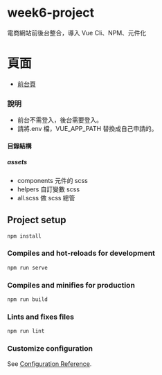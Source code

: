 # week6-project

電商網站前後台整合，導入 Vue Cli、NPM、元件化

# 頁面

- [前台頁](https://peterchen-jianrong.github.io/week6-project/dist/#/products)

### 說明

- 前台不需登入，後台需要登入。
- 請將.env 檔，VUE_APP_PATH 替換成自己申請的。

#### 目錄結構

##### assets

- components 元件的 scss
- helpers 自訂變數 scss
- all.scss 做 scss 總管

## Project setup

```
npm install
```

### Compiles and hot-reloads for development

```
npm run serve
```

### Compiles and minifies for production

```
npm run build
```

### Lints and fixes files

```
npm run lint
```

### Customize configuration

See [Configuration Reference](https://cli.vuejs.org/config/).
